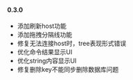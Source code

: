 #### 0.3.0
- 添加刷新host功能
- 添加拖拽分隔线功能
- 修复无法连接host时，tree表现形式错误
- 优化命令结果显示UI
- 优化string内容显示UI
- 修复删除key不能同步删除数据库问题
